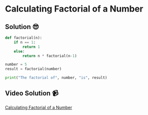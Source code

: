 # Calculating Factorial of a Number

## Solution 😎

```python
def factorial(n):
    if n == 1:
        return 1
    else:
        return n * factorial(n-1)

number = 5
result = factorial(number)

print("The factorial of", number, "is", result)
```

## Video Solution 📹

[Calculating Factorial of a Number](https://edpuzzle.com/assignments/63be1fca883672415be0f901/watch)
